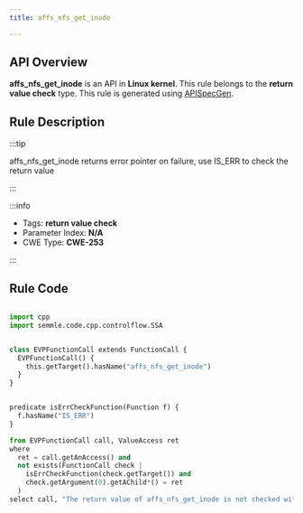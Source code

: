 ```yaml
---
title: affs_nfs_get_inode

---
```



## API Overview
**affs_nfs_get_inode** is an API in **Linux kernel**. This rule belongs to the **return value check** type. This rule is generated using [APISpecGen](../../tools/APISpecGen).
## Rule Description

:::tip

affs_nfs_get_inode returns error pointer on failure, use IS_ERR to check the return value

:::

:::info

- Tags: **return value check**
- Parameter Index: **N/A**
- CWE Type: **CWE-253**

:::

## Rule Code
```python

import cpp
import semmle.code.cpp.controlflow.SSA


class EVPFunctionCall extends FunctionCall {
  EVPFunctionCall() {
    this.getTarget().hasName("affs_nfs_get_inode")
  }
}


predicate isErrCheckFunction(Function f) {
  f.hasName("IS_ERR") 
}

from EVPFunctionCall call, ValueAccess ret
where
  ret = call.getAnAccess() and
  not exists(FunctionCall check |
    isErrCheckFunction(check.getTarget()) and
    check.getArgument(0).getAChild*() = ret
  )
select call, "The return value of affs_nfs_get_inode is not checked with IS_ERR."
    
```